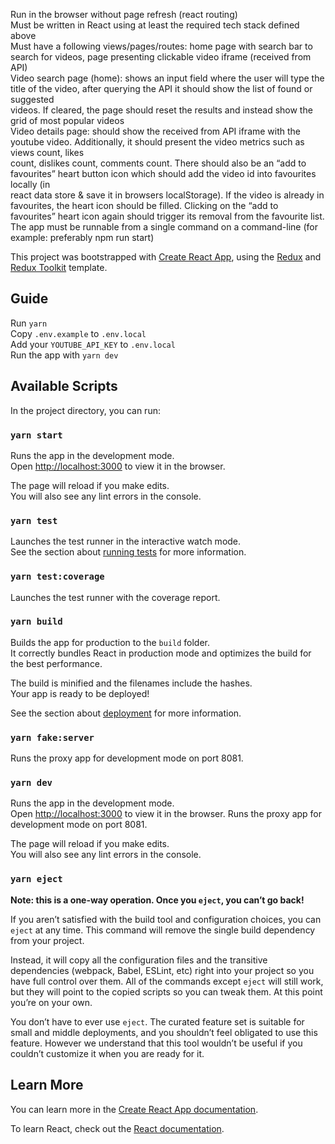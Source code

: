 Run in the browser without page refresh (react routing)<br />
Must be written in React using at least the required tech stack defined above<br />
Must have a following views/pages/routes: home page with search bar to search for videos, page presenting clickable video iframe (received from API)<br />
Video search page (home): shows an input field where the user will type the title of the video, after querying the API it should show the list of found or suggested<br /> videos. If cleared, the page should reset the results and instead show the grid of most popular videos<br />
Video details page: should show the received from API iframe with the youtube video. Additionally, it should present the video metrics such as views count, likes<br /> count, dislikes count, comments count. There should also be an “add to favourites” heart button icon which should add the video id into favourites locally (in <br />react data store & save it in browsers localStorage). If the video is already in favourites, the heart icon should be filled. Clicking on the “add to <br />favourites” heart icon again should trigger its removal from the favourite list.<br />
The app must be runnable from a single command on a command-line (for example: preferably npm run start)<br />

This project was bootstrapped with [Create React App](https://github.com/facebook/create-react-app), using the [Redux](https://redux.js.org/) and [Redux Toolkit](https://redux-toolkit.js.org/) template.

## Guide

Run `yarn`<br />
Copy `.env.example` to `.env.local`<br />
Add your `YOUTUBE_API_KEY` to `.env.local`<br />
Run the app with `yarn dev`<br />

## Available Scripts

In the project directory, you can run:

### `yarn start`

Runs the app in the development mode.<br />
Open [http://localhost:3000](http://localhost:3000) to view it in the browser.

The page will reload if you make edits.<br />
You will also see any lint errors in the console.

### `yarn test`

Launches the test runner in the interactive watch mode.<br />
See the section about [running tests](https://facebook.github.io/create-react-app/docs/running-tests) for more information.

### `yarn test:coverage`
Launches the test runner with the coverage report.

### `yarn build`

Builds the app for production to the `build` folder.<br />
It correctly bundles React in production mode and optimizes the build for the best performance.

The build is minified and the filenames include the hashes.<br />
Your app is ready to be deployed!

See the section about [deployment](https://facebook.github.io/create-react-app/docs/deployment) for more information.

### `yarn fake:server`

Runs the proxy app for development mode on port 8081.<br />

### `yarn dev`

Runs the app in the development mode.<br />
Open [http://localhost:3000](http://localhost:3000) to view it in the browser.
Runs the proxy app for development mode on port 8081.<br />


The page will reload if you make edits.<br />
You will also see any lint errors in the console.

### `yarn eject`

**Note: this is a one-way operation. Once you `eject`, you can’t go back!**

If you aren’t satisfied with the build tool and configuration choices, you can `eject` at any time. This command will remove the single build dependency from your project.

Instead, it will copy all the configuration files and the transitive dependencies (webpack, Babel, ESLint, etc) right into your project so you have full control over them. All of the commands except `eject` will still work, but they will point to the copied scripts so you can tweak them. At this point you’re on your own.

You don’t have to ever use `eject`. The curated feature set is suitable for small and middle deployments, and you shouldn’t feel obligated to use this feature. However we understand that this tool wouldn’t be useful if you couldn’t customize it when you are ready for it.

## Learn More

You can learn more in the [Create React App documentation](https://facebook.github.io/create-react-app/docs/getting-started).

To learn React, check out the [React documentation](https://reactjs.org/).
